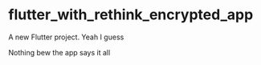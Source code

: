 # flutter_with_rethink_encrypted_app

A new Flutter project. Yeah I guess

Nothing bew the app says it all
